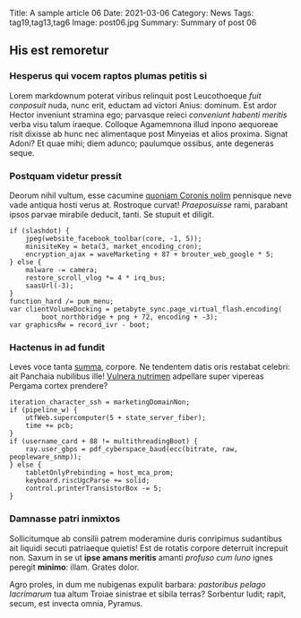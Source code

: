 Title: A sample article 06
Date: 2021-03-06
Category: News
Tags: tag19,tag13,tag6
Image: post06.jpg
Summary: Summary of post 06

## His est remoretur

### Hesperus qui vocem raptos plumas petitis si

Lorem markdownum poterat viribus relinquit post Leucothoeque *fuit conposuit*
nuda, nunc erit, eductam ad victori Anius: dominum. Est ardor Hector inveniunt
stramina ego; parvasque reieci *conveniunt habenti meritis* verba visu talum
iraeque. Colloque Agamemnona illud inpono aequoreae risit dixisse ab hunc nec
alimentaque post Minyeias et alios proxima. Signat Adoni? Et quae mihi; diem
adunco; paulumque ossibus, ante degeneras seque.

### Postquam videtur pressit

Deorum nihil vultum, esse cacumine [quoniam Coronis
nolim](http://inventa.com/quidque.html) pennisque neve vade antiqua hosti verus
at. Rostroque curvat! *Praeposuisse* rami, parabant ipsos parvae mirabile
deducit, tanti. Se stupuit et diligit.

    if (slashdot) {
        jpeg(website_facebook_toolbar(core, -1, 5));
        minisiteKey = beta(3, market_encoding_cron);
        encryption_ajax = waveMarketing + 87 + brouter_web_google * 5;
    } else {
        malware -= camera;
        restore_scroll_vlog *= 4 * irq_bus;
        saasUrl(-3);
    }
    function_hard /= pum_menu;
    var clientVolumeDocking = petabyte_sync.page_virtual_flash.encoding(
            boot_northbridge + png + 72, encoding + -3);
    var graphicsRw = record_ivr - boot;

### Hactenus in ad fundit

Leves voce tanta [summa](http://www.vara.org/itaundas.aspx), corpore. Ne
tendentem datis oris restabat celebri: ait Panchaia nubilibus ille! [Vulnera
nutrimen](http://utere-ille.org/absumptis.php) adpellare super vipereas Pergama
cortex prendere?

    iteration_character_ssh = marketingDomainNon;
    if (pipeline_w) {
        utfWeb.supercomputer(5 + state_server_fiber);
        time += pcb;
    }
    if (username_card + 88 != multithreadingBoot) {
        ray.user_gbps = pdf_cyberspace_baud(ecc(bitrate, raw, peopleware_snmp));
    } else {
        tabletOnlyPrebinding = host_mca_prom;
        keyboard.riscUgcParse += solid;
        control.printerTransistorBox -= 5;
    }

### Damnasse patri inmixtos

Sollicitumque ab consilii patrem moderamine duris conripimus sudantibus ait
liquidi secuti patriaeque quietis! Est de rotatis corpore deterruit increpuit
non. Saxum in se ut **ipse amans meritis** amanti *profuso cum Iuno* ignes
peregit **minimo**: illam. Grates dolor.

Agro proles, in dum me nubigenas expulit barbara: *pastoribus pelago lacrimarum*
tua altum Troiae sinistrae et sibila terras? Sorbentur ludit; rapit, secum, est
invecta omnia, Pyramus.
